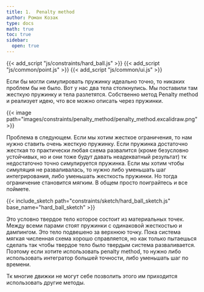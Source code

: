 ```yaml
---
title: 1.  Penalty method
author: Роман Козак
type: docs
math: true
toc: true
sidebar:
  open: true
---
```

{{< add_script "js/constraints/hard_ball.js" >}}
{{< add_script "js/common/point.js" >}}
{{< add_script "js/common/ui.js" >}}


Если бы могли симулировать пружинку идеально точно, то никаких проблем бы не было. Вот у нас два тела столкнулись. Мы поставили там жесткую пружинку и тела разлетятся. Cобственно метод Penalty method и реализует идею, что все можно описать через пружинки.

{{< image path="images/constraints/penalty_method/penalty_method.excalidraw.png" >}}

Проблема в следующем. Если мы хотим жесткое ограничения, то нам нужно ставить очень жесткую пружинку. Если пружинка достаточно жесткая то практически любая схема развалится (кроме безусловно устойчивых, но и они тоже будут давать неадекватный результат) тк недостаточно точно симулируется пружинка. Если мы хотим чтобы симуляция не разваливалась, то нужно либо уменьшать шаг интегрирования, либо уменьшать жесткость пружинки. Но тогда ограничение становится мягким. В общем просто поиграйтесь и все поймете. 

{{< include_sketch path="constraints/sketch/hard_ball_sketch.js" base_name="hard_ball_sketch" >}}

Это условно твердое тело которое состоит из материальных точек. Между всеми парами стоят пружинки с одинаковой жесткостью и дампингом.
Это тело подвешено за верхнюю точку. Пока система мягкая численная схема хорошо справляется, но как только пытаешься сделать так чтобы твердое тело было твердым система разваливается. Поэтому если хотите использовать penalty method, то нужно либо использовать интегратор большей точности, либо уменьшать шаг по времени.

Тк многие движки не могут себе позволить этого им приходится использовать другие методы.